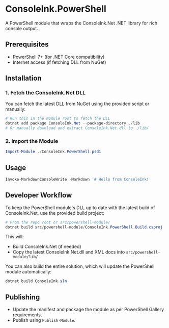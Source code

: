 # ConsoleInk.PowerShell

A PowerShell module that wraps the ConsoleInk.Net .NET library for rich console output.

## Prerequisites
- PowerShell 7+ (for .NET Core compatibility)
- Internet access (if fetching DLL from NuGet)

## Installation

### 1. Fetch the ConsoleInk.Net DLL

You can fetch the latest DLL from NuGet using the provided script or manually:

```powershell
# Run this in the module root to fetch the DLL
dotnet add package ConsoleInk.Net --package-directory ./lib
# Or manually download and extract ConsoleInk.Net.dll to ./lib/
```

### 2. Import the Module

```powershell
Import-Module ./ConsoleInk.PowerShell.psd1
```

## Usage

```powershell
Invoke-MarkdownConsoleWrite -Markdown '# Hello from ConsoleInk!'
```

## Developer Workflow

To keep the PowerShell module's DLL up to date with the latest build of ConsoleInk.Net, use the provided build project:

```powershell
# From the repo root or src/powershell-module/
dotnet build src/powershell-module/ConsoleInk.PowerShell.Build.csproj
```

This will:
- Build ConsoleInk.Net (if needed)
- Copy the latest ConsoleInk.Net.dll and XML docs into `src/powershell-module/lib/`

You can also build the entire solution, which will update the PowerShell module automatically:

```powershell
dotnet build ConsoleInk.sln
```

## Publishing
- Update the manifest and package the module as per PowerShell Gallery requirements.
- Publish using `Publish-Module`.
